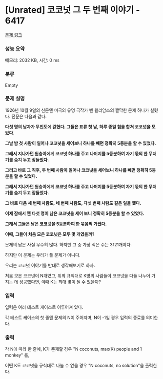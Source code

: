 # [Unrated] 코코넛 그 두 번째 이야기 - 6417 

[문제 링크](https://www.acmicpc.net/problem/6417) 

### 성능 요약

메모리: 2032 KB, 시간: 0 ms

### 분류

Empty

### 문제 설명

<p>1926년 10월 9일의 신문엔 미국의 유명 극작가 벤 윌리암스의 짤막한 문제 하나가 실렸다. 전문은 다음과 같다.</p>

<p><strong>다섯 명의 남자가 무인도에 갇혔다. 그들은 표류 첫 날, 하루 종일 힘을 합쳐 코코넛을 모았다. </strong></p>

<p><strong>그날 밤 첫 사람이 일어나 코코넛을 세어보니 하나를 빼면 정확히 5등분을 할 수 있었다.</strong></p>

<p><strong>그래서 지나가던 원숭이에게 코코넛 하나를 주고 나머지를 5등분하여 자기 몫의 한 무더기를 숨겨 두고 잠들었다. </strong></p>

<p><strong>그리고 바로 그 직후, 두 번째 사람이 일어나 코코넛을 세어보니 하나를 빼면 정확히 5등분을 할 수 있었다.</strong></p>

<p><strong>그래서 지나가던 원숭이에게 코코넛 하나를 주고 나머지를 5등분하여 자기 몫의 한 무더기를 숨겨 두고 잠들었다. </strong></p>

<p><strong>그 바로 다음 세 번째 사람도, 네 번째 사람도, 다섯 번째 사람도 같은 일을 했다. </strong></p>

<p><strong>이제 잠에서 깬 다섯 명이 남은 코코넛을 세어 보니 정확히 5등분을 할 수 있었다. </strong></p>

<p><strong>그래서 그들은 남은 코코넛을 5등분하여 한 묶음씩 가졌다. </strong></p>

<p><strong>이때, 그들이 처음 모은 코코넛은 모두 몇 개였을까?</strong></p>

<p>문제의 답은 사실 무수히 많다. 하지만 그 중 가장 작은 수는 3121개이다.</p>

<p>하지만 이 문제는 우리가 풀 문제가 아니다.</p>

<p>우리는 코코넛 이야기를 반대로 생각해보기로 하자.</p>

<p>처음 모은 코코넛이 N개였고, 위의 규칙대로 K명의 사람들이 코코넛을 다들 나누어 가지는 데 성공했다면, 이때 K는 최대 몇이 될 수 있을까?</p>

### 입력 

 <p>입력은 여러 테스트 케이스로 이루어져 있다.</p>

<p>각 테스트 케이스의 첫 줄엔 문제의 N이 주어지며, N이 -1일 경우 입력의 종료를 의미한다.</p>

### 출력 

 <p>각 N에 따라 한 줄에, K가 존재할 경우 "N coconuts, max(K) people and 1 monkey" 를,</p>

<p>어떤 K도 코코넛을 규칙대로 나눌 수 없을 경우 "N coconuts, no solution"을 출력한다.</p>

